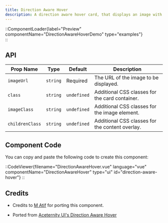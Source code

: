 ```yaml
---
title: Direction Aware Hover
description: A direction aware hover card, that displays an image with dynamic hover effects and customizable content overlay.
---
```


::ComponentLoader{label="Preview" componentName="DirectionAwareHoverDemo" type="examples"}  
::

## API

| Prop Name       | Type     | Default     | Description                                     |
| --------------- | -------- | ----------- | ----------------------------------------------- |
| `imageUrl`      | `string` | Required    | The URL of the image to be displayed.           |
| `class`         | `string` | `undefined` | Additional CSS classes for the card container.  |
| `imageClass`    | `string` | `undefined` | Additional CSS classes for the image element.   |
| `childrenClass` | `string` | `undefined` | Additional CSS classes for the content overlay. |

## Component Code

You can copy and paste the following code to create this component:

::CodeViewer{filename="DirectionAwareHover.vue" language="vue" componentName="DirectionAwareHover" type="ui" id="direction-aware-hover"}
::

## Credits

- Credits to [M Atif](https://github.com/atif0075) for porting this component.

- Ported from [Aceternity UI's Direction Aware Hover](https://ui.aceternity.com/components/direction-aware-hover)
